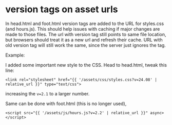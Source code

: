 # version tags on asset urls

In head.html and foot.html version tags are added to the URL for styles.css (and hours.js). 
This should help issues with caching if major changes are made to those files.
The url with version tag still points to same file location, but browsers should treat it as a new url and refresh their cache.
URL with old version tag will still work the same, since the server just ignores the tag.

Example:

I added some important new style to the CSS. 
Head to head.html, tweak this line: 

`<link rel="stylesheet" href="{{ '/assets/css/styles.css?v=24.08' | relative_url }}" type="text/css">`

increasing the `v=2.1` to a larger number. 

Same can be done with foot.html (this is no longer used), 

`<script src="{{ '/assets/js/hours.js?v=2.2' | relative_url }}" async></script>`
